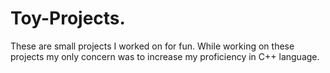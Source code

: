 # Toy-Projects.
These are small projects I worked on for fun. While working on these projects my only concern was to increase my proficiency in C++ language.

